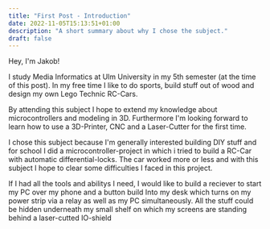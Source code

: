 ```yaml
---
title: "First Post - Introduction"
date: 2022-11-05T15:13:51+01:00
description: "A short summary about why I chose the subject."
draft: false
---
```

Hey, I'm Jakob!

I study Media Informatics at Ulm University in my 5th semester (at the time of this post). In my free time I like to do sports, build stuff out of wood and design my own Lego Technic RC-Cars.

By attending this subject I hope to extend my knowledge about microcontrollers and modeling in 3D. Furthermore I'm looking forward to learn how to use a 3D-Printer, CNC and a Laser-Cutter for the first time.

I chose this subject because I'm generally interested building DIY stuff and for school I did a microcontroller-project in which i tried to build a RC-Car with automatic differential-locks. The car worked more or less and with this subject I hope to clear some difficulties I faced in this project.

If I had all the tools and abilitys I need, I would like to build a reciever to start my PC over my phone and a button build Into my desk which turns on my power strip via a relay as well as my PC simultaneously.
All the stuff could be hidden underneath my small shelf on which my screens are standing behind a laser-cutted IO-shield
